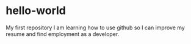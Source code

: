 # hello-world
My first repository
I am learning how to use github so I can improve my resume and find employment as a developer.
